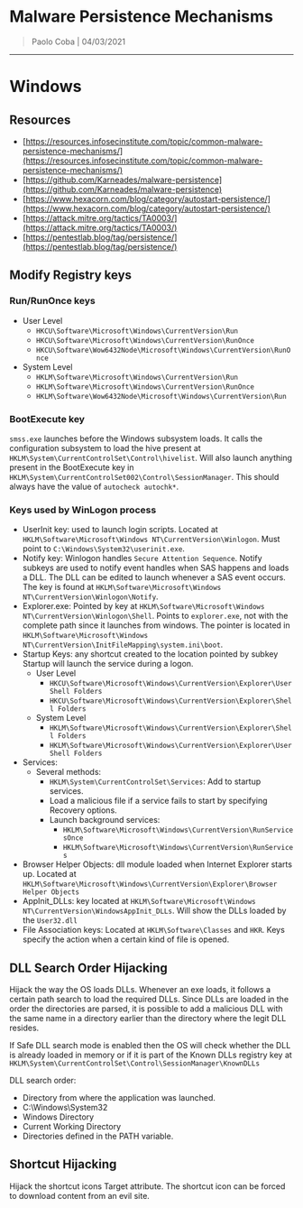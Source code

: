 # Malware Persistence Mechanisms

> Paolo Coba | 04/03/2021

-------------------------------------------

# Windows

## Resources
* [https://resources.infosecinstitute.com/topic/common-malware-persistence-mechanisms/](https://resources.infosecinstitute.com/topic/common-malware-persistence-mechanisms/)
* [https://github.com/Karneades/malware-persistence](https://github.com/Karneades/malware-persistence)
* [https://www.hexacorn.com/blog/category/autostart-persistence/](https://www.hexacorn.com/blog/category/autostart-persistence/)
* [https://attack.mitre.org/tactics/TA0003/](https://attack.mitre.org/tactics/TA0003/)
* [https://pentestlab.blog/tag/persistence/](https://pentestlab.blog/tag/persistence/)

## Modify Registry keys

### Run/RunOnce keys
* User Level
    * `HKCU\Software\Microsoft\Windows\CurrentVersion\Run`
    * `HKCU\Software\Microsoft\Windows\CurrentVersion\RunOnce`
    * `HKCU\Software\Wow6432Node\Microsoft\Windows\CurrentVersion\RunOnce`
* System Level
    * `HKLM\Software\Microsoft\Windows\CurrentVersion\Run`
    * `HKLM\Software\Microsoft\Windows\CurrentVersion\RunOnce`
    * `HKLM\Software\Wow6432Node\Microsoft\Windows\CurrentVersion\Run`

### BootExecute key
`smss.exe` launches before the Windows subsystem loads. It calls the configuration subsystem to load the hive present at `HKLM\System\CurrentControlSet\Control\hivelist`. Will also launch anything present in the BootExecute key in `HKLM\System\CurrentControlSet002\Control\SessionManager`. This should always have the value of `autocheck autochk*`.

### Keys used by WinLogon process
* UserInit key: used to launch login scripts. Located at `HKLM\Software\Microsoft\Windows NT\CurrentVersion\Winlogon`. Must point to `C:\Windows\System32\userinit.exe`.
* Notify key: Winlogon handles `Secure Attention Sequence`. Notify subkeys are used to notify event handles when SAS happens and loads a DLL. The DLL can be edited to launch whenever a SAS event occurs. The key is found at `HKLM\Software\Microsoft\Windows NT\CurrentVersion\Winlogon\Notify`.
* Explorer.exe: Pointed by key at `HKLM\Software\Microsoft\Windows NT\CurrentVersion\Winlogon\Shell`. Points to `explorer.exe`, not with the complete path since it launches from windows. The pointer is located in `HKLM\Software\Microsoft\Windows NT\CurrentVersion\InitFileMapping\system.ini\boot`.
* Startup Keys: any shortcut created to the location pointed by subkey Startup will launch the service during a logon.
    * User Level
        * `HKCU\Software\Microsoft\Windows\CurrentVersion\Explorer\User Shell Folders`
        * `HKCU\Software\Microsoft\Windows\CurrentVersion\Explorer\Shell Folders`
    * System Level
        * `HKLM\Software\Microsoft\Windows\CurrentVersion\Explorer\Shell Folders`
        * `HKLM\Software\Microsoft\Windows\CurrentVersion\Explorer\User Shell Folders`
* Services: 
    * Several methods:
        * `HKLM\System\CurrentControlSet\Services`: Add to startup services.
        * Load a malicious file if a service fails to start by specifying Recovery options.
        * Launch background services:
            * `HKLM\Software\Microsoft\Windows\CurrentVersion\RunServicesOnce`
            * `HKLM\Software\Microsoft\Windows\CurrentVersion\RunServices`
* Browser Helper Objects: dll module loaded when Internet Explorer starts up. Located at `HKLM\Software\Microsoft\Windows\CurrentVersion\Explorer\Browser Helper Objects`
* AppInit_DLLs: key located at `HKLM\Software\Microsoft\Windows NT\CurrentVersion\WindowsAppInit_DLLs`. Will show the DLLs loaded by the `User32.dll`
* File Association keys: Located at `HKLM\Software\Classes` and `HKR`. Keys specify the action when a certain kind of file is opened.

## DLL Search Order Hijacking

Hijack the way the OS loads DLLs. Whenever an exe loads, it follows a certain path search to load the required DLLs. Since DLLs are loaded in the order the directories are parsed, it is possible to add a malicious DLL with the same name in a directory earlier than the directory where the legit DLL resides.

If Safe DLL search mode is enabled then the OS will check whether the DLL is already loaded in memory or if it is part of the Known DLLs registry key at `HKLM\System\CurrentControlSet\Control\SessionManager\KnownDLLs`

DLL search order:
* Directory from where the application was launched.
* C:\Windows\System32
* Windows Directory
* Current Working Directory
* Directories defined in the PATH variable.

## Shortcut Hijacking

Hijack the shortcut icons Target attribute. The shortcut icon can be forced to download content from an evil site.